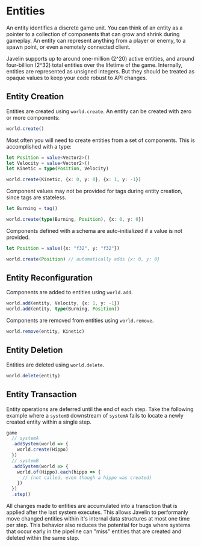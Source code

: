 # Entities

An entity identifies a discrete game unit. You can think of an entity as a pointer to a collection of components that can grow and shrink during gameplay. An entity can represent anything from a player or enemy, to a spawn point, or even a remotely connected client.

Javelin supports up to around one-million (2^20) active entities, and around four-billion (2^32) total entities over the lifetime of the game. Internally, entities are represented as unsigned integers. But they should be treated as opaque values to keep your code robust to API changes.

## Entity Creation

Entities are created using `world.create`. An entity can be created with zero or more components:

```ts
world.create()
```

Most often you will need to create entities from a set of components. This is accomplished with a type:

```ts
let Position = value<Vector2>()
let Velocity = value<Vector2>()
let Kinetic = type(Position, Velocity)

world.create(Kinetic, {x: 0, y: 0}, {x: 1, y: -1})
```

Component values may not be provided for tags during entity creation, since tags are stateless.

```ts
let Burning = tag()

world.create(type(Burning, Position), {x: 0, y: 0})
```

Components defined with a schema are auto-initialized if a value is not provided.

```ts
let Position = value({x: "f32", y: "f32"})

world.create(Position) // automatically adds {x: 0, y: 0}
```

## Entity Reconfiguration

Components are added to entities using `world.add`.

```ts
world.add(entity, Velocity, {x: 1, y: -1})
world.add(entity, type(Burning, Position))
```

Components are removed from entities using `world.remove`.

```ts
world.remove(entity, Kinetic)
```

## Entity Deletion

Entities are deleted using `world.delete`.

```ts
world.delete(entity)
```

## Entity Transaction

Entity operations are deferred until the end of each step. Take the following example where a `systemB` downstream of `systemA` fails to locate a newly created entity within a single step.

```ts
game
  // systemA
  .addSystem(world => {
    world.create(Hippo)
  })
  // systemB
  .addSystem(world => {
    world.of(Hippo).each(hippo => {
      // (not called, even though a hippo was created)
    })
  })
  .step()
```

All changes made to entities are accumulated into a transction that is applied after the last system executes. This allows Javelin to performanly move changed entities within it's internal data structures at most one time per step. This behavior also reduces the potential for bugs where systems that occur early in the pipeline can "miss" entities that are created and deleted within the same step.
